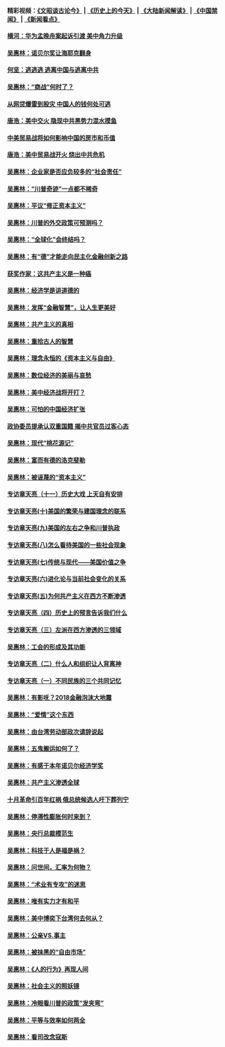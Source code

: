#### 精彩视频：[《文昭谈古论今》](http://45.32.25.56/wenzhao) | [《历史上的今天》](http://45.32.25.56/today-in-history) | [《大陆新闻解读》](http://45.32.25.56/ntdtv-comedy) | [《中国禁闻》](http://45.32.25.56/ntdtv-news) | [《新闻看点》](http://45.32.25.56/news-insight) 

 #### [横河：华为孟晚舟案起诉引渡 美中角力升级](../pages/nsc423/n11027230.md?t=02100854) 

#### [吴惠林：诺贝尔奖让海耶克翻身](../pages/nsc423/n10890049.md?t=02100854) 

#### [何坚：逃逃逃 逃离中国与逃离中共](../pages/nsc423/n10592891.md?t=02100854) 

#### [吴惠林：“商战”何时了？](../pages/nsc423/n10573558.md?t=02100854) 

#### [从网贷爆雷到股灾 中国人的钱何处可逃](../pages/nsc423/n10572800.md?t=02100854) 

#### [唐浩：美中交火 隐现中共黑势力混水摸鱼](../pages/nsc423/n10544040.md?t=02100854) 

#### [中美贸易战将如何影响中国的房市和币值](../pages/nsc423/n10543697.md?t=02100854) 

#### [唐浩：美中贸易战开火 烧出中共危机](../pages/nsc423/n10540126.md?t=02100854) 

#### [吴惠林：企业家是否应负较多的“社会责任”](../pages/nsc423/n10535022.md?t=02100854) 

#### [吴惠林：“川普奇迹”一点都不稀奇](../pages/nsc423/n10512808.md?t=02100854) 

#### [吴惠林：平议“修正资本主义”](../pages/nsc423/n10495724.md?t=02100854) 

#### [吴惠林：川普的外交政策可预测吗？](../pages/nsc423/n10462387.md?t=02100854) 

#### [吴惠林：“全球化”会终结吗？](../pages/nsc423/n10452838.md?t=02100854) 

#### [吴惠林：有“德”才能走向民主化金融创新之路](../pages/nsc423/n10432292.md?t=02100854) 

#### [获奖作家：这共产主义是一种癌](../pages/nsc423/n10431541.md?t=02100854) 

#### [吴惠林：经济学是讲道德的](../pages/nsc423/n10398014.md?t=02100854) 

#### [吴惠林：发挥“金融智慧”，让人生更美好](../pages/nsc423/n10375019.md?t=02100854) 

#### [吴惠林：共产主义的真相](../pages/nsc423/n10351394.md?t=02100854) 

#### [吴惠林：重拾古人的智慧](../pages/nsc423/n10337691.md?t=02100854) 

#### [吴惠林：理念永恒的《资本主义与自由》](../pages/nsc423/n10316274.md?t=02100854) 

#### [吴惠林：数位经济的美丽与哀愁](../pages/nsc423/n10292946.md?t=02100854) 

#### [吴惠林：美中经济战将开打？](../pages/nsc423/n10258825.md?t=02100854) 

#### [吴惠林：可怕的中国经济扩张](../pages/nsc423/n10219147.md?t=02100854) 

#### [政协委员提承认双重国籍 揭中共官员过客心态](../pages/nsc423/n10208809.md?t=02100854) 

#### [吴惠林：现代“桃花源记”](../pages/nsc423/n10185234.md?t=02100854) 

#### [吴惠林：富而有德的洛克斐勒](../pages/nsc423/n10142264.md?t=02100854) 

#### [吴惠林：被诬蔑的“资本主义”](../pages/nsc423/n10124816.md?t=02100854) 

#### [专访章天亮（十一）历史大戏 上天自有安排](../pages/nsc423/n10094905.md?t=02100854) 

#### [专访章天亮(十)美国的繁荣与建国理念的联系](../pages/nsc423/n10094899.md?t=02100854) 

#### [专访章天亮(九)美国的左右之争和川普执政](../pages/nsc423/n10094889.md?t=02100854) 

#### [专访章天亮(八)怎么看待美国的一些社会现象](../pages/nsc423/n10094857.md?t=02100854) 

#### [专访章天亮(七)传统与现代——美国价值之争](../pages/nsc423/n10093140.md?t=02100854) 

#### [专访章天亮(六)进化论与当前社会变化的关系](../pages/nsc423/n10092036.md?t=02100854) 

#### [专访章天亮(五)为何共产主义在西方不断渗透](../pages/nsc423/n10083620.md?t=02100854) 

#### [专访章天亮（四）历史上的预言告诉我们什么](../pages/nsc423/n10083606.md?t=02100854) 

#### [专访章天亮（三）左派在西方渗透的三领域](../pages/nsc423/n10081115.md?t=02100854) 

#### [吴惠林：工会的形成及其功能](../pages/nsc423/n10080633.md?t=02100854) 

#### [专访章天亮（二）什么人和组织让人背离神](../pages/nsc423/n10076637.md?t=02100854) 

#### [专访章天亮（一）不同民族的三个共同记忆](../pages/nsc423/n10074188.md?t=02100854) 

#### [吴惠林：有影呒？2018金融泡沫大地震](../pages/nsc423/n10040534.md?t=02100854) 

#### [吴惠林：“爱情”这个东西](../pages/nsc423/n10019423.md?t=02100854) 

#### [吴惠林：由台湾劳动部政次请辞说起](../pages/nsc423/n9979679.md?t=02100854) 

#### [吴惠林：五鬼搬运如何了？](../pages/nsc423/n9925338.md?t=02100854) 

#### [吴惠林：有感于本年诺贝尔经济学奖](../pages/nsc423/n9871883.md?t=02100854) 

#### [吴惠林：共产主义渗透全球](../pages/nsc423/n9812748.md?t=02100854) 

#### [十月革命引百年红祸 俄总统候选人吁下葬列宁](../pages/nsc423/n9810182.md?t=02100854) 

#### [吴惠林：停滞性膨胀何时来到？](../pages/nsc423/n9764136.md?t=02100854) 

#### [吴惠林：央行总裁模范生](../pages/nsc423/n9728134.md?t=02100854) 

#### [吴惠林：科技于人是福是祸？](../pages/nsc423/n9672982.md?t=02100854) 

#### [吴惠林：问世间，汇率为何物？](../pages/nsc423/n9621788.md?t=02100854) 

#### [吴惠林：“术业有专攻”的迷思](../pages/nsc423/n9580363.md?t=02100854) 

#### [吴惠林：唯有实力才有和平](../pages/nsc423/n9529599.md?t=02100854) 

#### [吴惠林：美中博奕下台湾何去何从？](../pages/nsc423/n9483598.md?t=02100854) 

#### [吴惠林：公亲VS.事主](../pages/nsc423/n9425637.md?t=02100854) 

#### [吴惠林：被抹黑的“自由市场”](../pages/nsc423/n9351545.md?t=02100854) 

#### [吴惠林：《人的行为》再现人间](../pages/nsc423/n9296339.md?t=02100854) 

#### [吴惠林：社会主义的照妖镜](../pages/nsc423/n9243460.md?t=02100854) 

#### [吴惠林：冷眼看川普的政策“发夹弯”](../pages/nsc423/n9120684.md?t=02100854) 

#### [吴惠林：平等与效率如何两全](../pages/nsc423/n9075430.md?t=02100854) 

#### [吴惠林：看司改念寇斯](../pages/nsc423/n9024915.md?t=02100854) 

